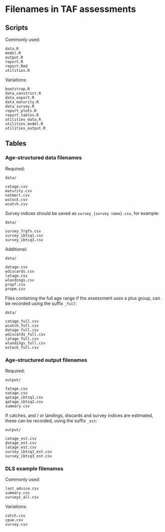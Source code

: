 # Filenames in TAF assessments

## Scripts

Commonly used:

```
data.R
model.R
output.R
report.R
report.Rmd
utilities.R
```

Variations:

```
bootstrap.R
data_construct.R
data_export.R
data_maturity.R
data_survey.R
report_plots.R
report_tables.R
utilities_data.R
utilities_model.R
utilities_output.R
```

## Tables

### Age-structured data filenames

Required:

`data/`
```
catage.csv
maturity.csv
natmort.csv
wstock.csv
wcatch.csv
```

Survey indices should be saved as `survey_{survey name}.csv`, for example:

`data/`
```
survey_frgfs.csv
survey_ibtsq1.csv
survey_ibtsq3.csv
```

Additional:

`data/`
```
datage.csv
wdiscards.csv
latage.csv
wlandings.csv
propf.csv
propm.csv
```

Files containing the full age range if the assessment uses a plus group, can 
be recorded using the suffix `_full`:

`data/`
```
catage_full.csv
wcatch_full.csv
datage_full.csv
wdiscards_full.csv
latage_full.csv
wlandings_full.csv
wstock_full.csv
```

### Age-structured output filenames

Required:

`output/`
```
fatage.csv
natage.csv
qatage_ibtsq1.csv
qatage_ibtsq2.csv
summary.csv
```

If catches, and / or landings, discards and survey indices are estimated, these can be
recorded, using the suffix `_est`:

`output/`
```
catage_est.csv
datage_est.csv
latage_est.csv
survey_ibtsq1_est.csv
survey_ibtsq3_est.csv
```

### DLS example filenames

Commonly used:

```
last_advice.csv
summary.csv
surveys_all.csv
```

Variations:

```
catch.csv
cpue.csv
survey.csv
```
